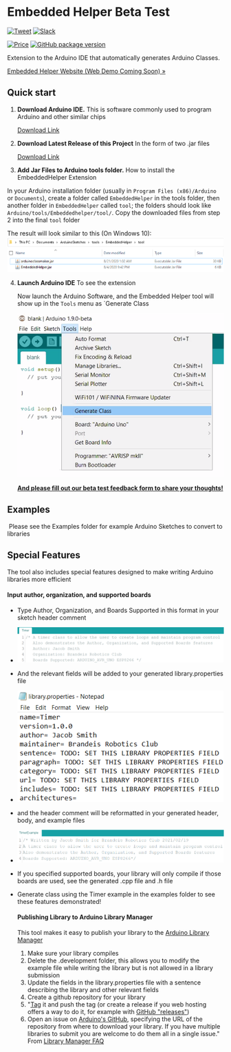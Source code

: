 # Embedded Helper Beta Test
[![Tweet](https://img.shields.io/twitter/url/http/shields.io.svg?style=social)](https://twitter.com/intent/tweet?text=Try%20out%20the%20new%20Arduino%20Library%20Extension%20for%20the%20Arduino%20IDE%20by%20Embedded%20Helper&url=https://embeddedhelper.com/&hashtags=automation,InternetOfThings) [![Slack](https://img.shields.io/badge/Slack-2-lightgrey)](https://join.slack.com/t/embeddedhelper/shared_invite/zt-g8vjxeti-TmMyLruscyZziFPmT9DzJw)

[![Price](https://img.shields.io/badge/price-FREE-0098f7.svg)](https://github.com/froala/design-blocks/blob/master/LICENSE)
[![GitHub package version](https://img.shields.io/badge/version-v1.0.0-blue)](https://github.com/Embedded-Helper/EmbeddedHelperBetaTest)

Extension to the Arduino IDE that automatically generates Arduino Classes.

<p><a href="http://embeddedhelper.com/">Embedded Helper Website (Web Demo Coming Soon) »</a></p>


## Quick start

1. **Download Arduino IDE.** This is software commonly used to program Arduino and other similar chips

      [Download Link](https://www.arduino.cc/en/main/software)

2. **Download Latest Release of this Project** In the form of two .jar files

      [Download Link](https://github.com/Embedded-Helper/EmbeddedHelperBetaTest/releases/latest)


3. **Add Jar Files to Arduino tools folder.** How to install the EmbeddedHelper Extension

  In your Arduino installation folder (usually in `Program Files (x86)/Arduino` or `Documents`), create a folder called `EmbeddedHelper` in the tools folder, then another folder in `EmbeddedHelper` called `tool`; the folders should look like `Arduino/tools/Embeddedhelper/tool/`. Copy the downloaded files from step 2 into the final `tool` folder
  
  The result will look similar to this (On Windows 10):
      ![Image of folder structure](images/toolsDir.PNG)
      
4. **Launch Arduino IDE** To see the extension

   Now launch the Arduino Software, and the Embedded Helper tool will show up in the `Tools` menu as `Generate Class
    
   ![Showing installed extension](images/installedExtension.PNG)

   **[And please fill out our beta test feedback form to share your thoughts!](https://forms.gle/oQyqJfXD3KEXB9Zq7)**


## Examples

​	Please see the Examples folder for example Arduino Sketches to convert to libraries

## Special Features

The tool also includes special features designed to make writing Arduino libraries more efficient

#### Input author, organization, and supported boards

- Type Author, Organization, and Boards Supported in this format in your sketch header comment
- ![Timer Example Header Comment](images/TimerHeaderComment.PNG)
- And the relevant fields will be added to your generated library.properties file
- ![Timer Library Properties](images/TimerLibraryProperties.PNG)
- and the header comment will be reformatted in your generated header, body, and example files

- ![Timer Example Header Comment](images/TimerExampleHeaderComment.PNG)

- If you specified supported boards, your library will only compile if those boards are used, see the generated .cpp file and .h file

- Generate class using the Timer example in the examples folder to see these features demonstrated!

  #### Publishing Library to Arduino Library Manager

  This tool makes it easy to publish your library to the [Arduino Library Manager](https://github.com/arduino/Arduino/wiki/Library-Manager-FAQ)

  1. Make sure your library compiles
  2.  Delete the .development folder, this allows you to modify the example file while writing the library but is not allowed in a library submission
  3. Update the fields in the library.properties file with a sentence describing the library and other relevant fields
  4. Create a github repository for your library
  5. "[Tag](https://git-scm.com/book/en/v2/Git-Basics-Tagging) it and push the tag (or create a release if you web hosting offers a way to do it, for example with [GitHub "releases"](https://help.github.com/articles/creating-releases/))
  6. Open an issue on [Arduino's GitHub](https://github.com/arduino/Arduino/issues), specifying the URL of the repository from where to download your library. If you have multiple libraries to submit you are welcome to do them all in a single issue." From [Library Manager FAQ](https://github.com/arduino/Arduino/wiki/Library-Manager-FAQ)

 
